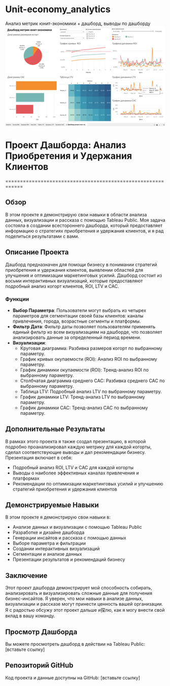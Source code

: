 # Unit-economy_analytics
Анализ метрик юнит-экономики + дашборд, выводы по дашборду
![Image alt](https://github.com/Thunder17/Unit-economy_analytics/raw/main/pic.png)
# Проект Дашборда: Анализ Приобретения и Удержания Клиентов
============================================================

## Обзор

В этом проекте я демонстрирую свои навыки в области анализа данных, визуализации и рассказа с помощью Tableau Public. Моя задача состояла в создании всестороннего дашборда, который предоставляет информацию о стратегиях приобретения и удержания клиентов, и я рад поделиться результатами с вами.

## Описание Проекта

Дашборд предназначен для помощи бизнесу в понимании стратегий приобретения и удержания клиентов, выявлении областей для улучшения и оптимизации маркетинговых усилий. Дашборд состоит из восьми интерактивных визуализаций, которые предоставляют подробный анализ когорт клиентов, ROI, LTV и CAC.

### Функции

* **Выбор Параметра**: Пользователи могут выбрать из четырех параметров для сегментации своей базы клиентов: каналы привлечения, города, возрастные сегменты и платформы.
* **Фильтр Дата**: Фильтр даты позволяет пользователям применять единый фильтр ко всем визуализациям на дашборде, что позволяет анализировать данные за определенный период времени.
* **Визуализации**:
	+ Круговая диаграмма: Разбивка размеров когорт по выбранному параметру.
	+ График кривых окупаемости (ROI): Анализ ROI по выбранному параметру.
	+ График динамики окупаемости (ROI): Тренд-анализ ROI по выбранному параметру.
	+ Столбчатая диаграмма среднего CAC: Разбивка среднего CAC по выбранному параметру.
	+ Таблица LTV: Подробный анализ LTV по выбранному параметру.
	+ График динамики LTV: Тренд-анализ LTV по выбранному параметру.
	+ График динамики CAC: Тренд-анализ CAC по выбранному параметру.

## Дополнительные Результаты

В рамках этого проекта я также создал презентацию, в которой подробно проанализировал каждую метрику для каждой когорты, сделал соответствующие выводы и дал рекомендации бизнесу. Презентация включает в себя:

* Подробный анализ ROI, LTV и CAC для каждой когорты
* Выводы о наиболее эффективных каналах привлечения и платформах
* Рекомендации по оптимизации маркетинговых усилий и улучшению стратегий приобретения и удержания клиентов

## Демонстрируемые Навыки

В этом проекте я демонстрирую свои навыки в:

* Анализе данных и визуализации с помощью Tableau Public
* Разработке и дизайне дашборда
* Генерации инсайтов и рассказа с помощью данных
* Выборе параметра и фильтрации
* Создании интерактивных визуализаций
* Сегментации и анализе данных
* Презентации результатов и рекомендаций бизнесу

## Заключение

Этот проект дашборда демонстрирует мой способность собирать, анализировать и визуализировать сложные данные для получения бизнес-инсайтов. Я уверен, что мои навыки в анализе данных, визуализации и рассказе могут принести ценность вашей организации. Я с радостью обсужу этот проект дальше и探лю, как я могу внести свой вклад в вашу команду.

## Просмотр Дашборда

Вы можете просмотреть дашборд в действии на Tableau Public: [вставьте ссылку]

## Репозиторий GitHub

Код проекта и данные доступны на GitHub: [вставьте ссылку]
